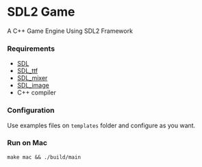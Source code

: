 # SDL2 Game
A C++ Game Engine Using SDL2 Framework

### Requirements

- [SDL](https://github.com/libsdl-org/SDL/releases)
- [SDL_ttf](https://github.com/libsdl-org/SDL_ttf/releases)
- [SDL_mixer](https://github.com/libsdl-org/SDL_mixer/releases)
- [SDL_image](https://github.com/libsdl-org/SDL_image/releases)
- C++ compiler

### Configuration

Use examples files on `templates` folder and configure as you want.

### Run on Mac

`make mac && ./build/main`
